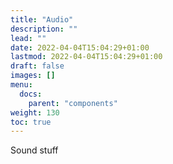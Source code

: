 ```yaml
---
title: "Audio"
description: ""
lead: ""
date: 2022-04-04T15:04:29+01:00
lastmod: 2022-04-04T15:04:29+01:00
draft: false
images: []
menu:
  docs:
    parent: "components"
weight: 130
toc: true
---
```


Sound stuff
<!--stackedit_data:
eyJoaXN0b3J5IjpbLTExODM2OTI0M119
-->